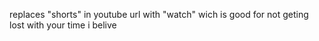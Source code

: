 replaces "shorts" in youtube url with "watch" wich is good for not geting lost with your time i belive
